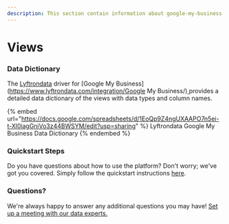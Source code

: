 ```yaml
---
description: This section contain information about google-my-business connector views information
---
```


# Views

### Data Dictionary

The [Lyftrondata](https://www.lyftrondata.com/) driver for [Google My Business](https://www.lyftrondata.com/integration/Google My Business/)[ ](https://www.lyftrondata.com/integration/google-my-business/)provides a detailed data dictionary of the views with data types and column names.

{% embed url="https://docs.google.com/spreadsheets/d/1EoQp9Z4ngUXAAPO7n5ei-t-Xl0iagGniVo3z44BWSYM/edit?usp=sharing" %}
Lyftrondata Google My Business Data Dictionary
{% endembed %}

### Quickstart Steps

Do you have questions about how to use the platform? Don't worry; we've got you covered. Simply follow the quickstart instructions [here](../../../../quickstart-steps.md).

### Questions? <a href="#questions" id="questions"></a>

We're always happy to answer any additional questions you may have! [Set up a meeting with our data experts.](https://www.lyftrondata.com/book-a-meeting/)



